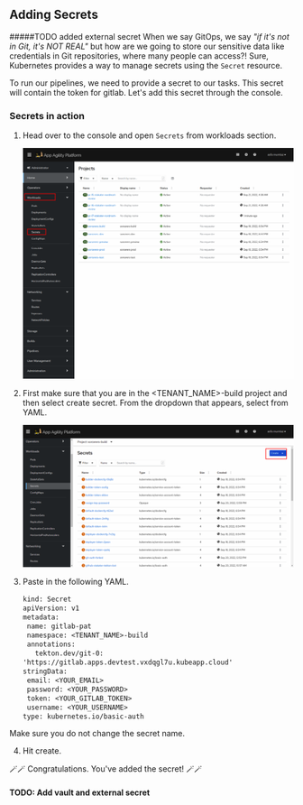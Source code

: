 ## Adding Secrets
#####TODO added external secret
When we say GitOps, we say _"if it's not in Git, it's NOT REAL"_ but how are we going to store our sensitive data like credentials in Git repositories, where many people can access?! Sure, Kubernetes provides a way to manage secrets using the `Secret` resource.

To run our pipelines, we need to provide a secret to our tasks. This secret will contain the token for gitlab. Let's add this secret through the console.


###  Secrets in action

1. Head over to the console and open `Secrets` from workloads section.

   ![add-secret](images/add-secret.png)
    
2. First make sure that you are in the <TENANT_NAME>-build project and then select create secret. From the dropdown that appears, select from YAML.

   ![add-secret](images/create-secret-2.png)
    
3. Paste in the following YAML.
    
    ````
   kind: Secret
   apiVersion: v1
   metadata:
     name: gitlab-pat
     namespace: <TENANT_NAME>-build
     annotations:
       tekton.dev/git-0: 'https://gitlab.apps.devtest.vxdqgl7u.kubeapp.cloud'
   stringData:
     email: <YOUR_EMAIL>
     password: <YOUR_PASSWORD>
     token: <YOUR_GITLAB_TOKEN>
     username: <YOUR_USERNAME>
   type: kubernetes.io/basic-auth

   ````
  Make sure you do not change the secret name.

4. Hit create. 

 🪄🪄 Congratulations. You've added the secret! 🪄🪄
 
#### TODO: Add vault and external secret